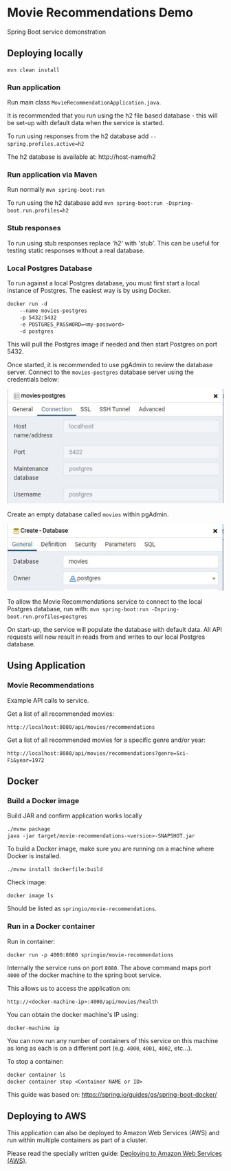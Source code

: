 # Movie Recommendations Demo
Spring Boot service demonstration

## Deploying locally

```
mvn clean install
```

### Run application

Run main class `MovieRecommendationApplication.java`.

It is recommended that you run using the h2 file based database - this will be set-up with default data when the service is started.

To run using responses from the h2 database add `--spring.profiles.active=h2`

The h2 database is available at:
http://host-name/h2

### Run application via Maven

Run normally `mvn spring-boot:run`

To run using the h2 database add `mvn spring-boot:run -Dspring-boot.run.profiles=h2`

### Stub responses

To run using stub responses replace 'h2' with 'stub'. This can be useful for testing static responses without a real database.

### Local Postgres Database

To run against a local Postgres database, you must first start a local instance of Postgres. The easiest way is by using Docker.

```
docker run -d
    --name movies-postgres
    -p 5432:5432
    -e POSTGRES_PASSWORD=<my-password>
    -d postgres
```

This will pull the Postgres image if needed and then start Postgres on port 5432.

Once started, it is recommended to use pgAdmin to review the database server. Connect to the `movies-postgres` database server using the credentials below:

![alt text](./assets/postgres-connection.JPG "Postgres Connection")

Create an empty database called `movies` within pgAdmin.

![alt text](./assets/create-database.JPG "Create Movies Database")

To allow the Movie Recommendations service to connect to the local Postgres database, run with:
```mvn spring-boot:run -Dspring-boot.run.profiles=postgres```

On start-up, the service will populate the database with default data. All API requests will now result in reads from and writes to our local Postgres database.


## Using Application

### Movie Recommendations

Example API calls to service.

Get a list of all recommended movies:
```
http://localhost:8080/api/movies/recommendations
```

Get a list of all recommended movies for a specific genre and/or year:
```
http://localhost:8080/api/movies/recommendations?genre=Sci-Fi&year=1972
```

## Docker

### Build a Docker image

Build JAR and confirm application works locally

```
./mvnw package
java -jar target/movie-recommendations-<version>-SNAPSHOT.jar
```

To build a Docker image, make sure you are running on a machine where Docker is installed.

```
./mvnw install dockerfile:build
```

Check image:
```
docker image ls
```
Should be listed as `springio/movie-recommendations`.

### Run in a Docker container

Run in container:
```
docker run -p 4000:8080 springio/movie-recommendations
```

Internally the service runs on port `8080`. The above command maps port `4000` of the docker machine to the spring boot service.

This allows us to access the application on:

```
http://<docker-machine-ip>:4000/api/movies/health
```

You can obtain the docker machine's IP using:
```
docker-machine ip
```

You can now run any number of containers of this service on this machine as long as each is on a different port (e.g. `4000`, `4001`, `4002`, etc...).

To stop a container:
```
docker container ls
docker container stop <Container NAME or ID>
```

This guide was based on: https://spring.io/guides/gs/spring-boot-docker/

## Deploying to AWS

This application can also be deployed to Amazon Web Services (AWS) and run within multiple containers as part of a cluster.

Please read the specially written guide: [Deploying to Amazon Web Services (AWS)](./aws).


